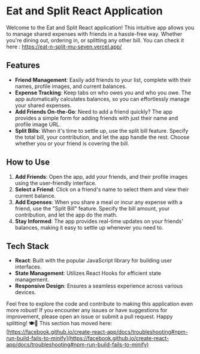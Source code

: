 # Eat and Split React Application

Welcome to the Eat and Split React application! This intuitive app allows you to manage shared expenses with friends in a hassle-free way. Whether you're dining out, ordering in, or splitting any other bill.
You can check it here : https://eat-n-split-mu-seven.vercel.app/

## Features
- **Friend Management**: Easily add friends to your list, complete with their names, profile images, and current balances.
- **Expense Tracking**: Keep tabs on who owes you and who you owe. The app automatically calculates balances, so you can effortlessly manage your shared expenses.
- **Add Friends On-the-Go**: Need to add a friend quickly? The app provides a simple form for adding friends with just their name and profile image URL.
- **Split Bills**: When it's time to settle up, use the split bill feature. Specify the total bill, your contribution, and let the app handle the rest. Choose whether you or your friend is covering the bill.

## How to Use
1. **Add Friends**: Open the app, add your friends, and their profile images using the user-friendly interface.
2. **Select a Friend**: Click on a friend's name to select them and view their current balance.
3. **Add Expenses**: When you share a meal or incur any expense with a friend, use the "Split Bill" feature. Specify the bill amount, your contribution, and let the app do the math.
4. **Stay Informed**: The app provides real-time updates on your friends' balances, making it easy to settle up whenever you need to.

## Tech Stack
- **React**: Built with the popular JavaScript library for building user interfaces.
- **State Management**: Utilizes React Hooks for efficient state management.
- **Responsive Design**: Ensures a seamless experience across various devices.

Feel free to explore the code and contribute to making this application even more robust! If you encounter any issues or have suggestions for improvement, please open an issue or submit a pull request. Happy splitting! 🍽💸
This section has moved here: [https://facebook.github.io/create-react-app/docs/troubleshooting#npm-run-build-fails-to-minify](https://facebook.github.io/create-react-app/docs/troubleshooting#npm-run-build-fails-to-minify)
